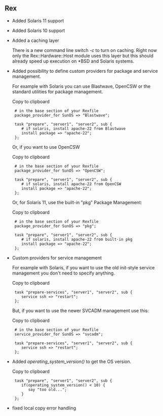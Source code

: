 Rex
---

-   Added Solaris 11 support

-   Added Solaris 10 support

-   Added a caching layer

    There is a new command line switch *-c* to turn on caching. Right now only the Rex::Hardware::Host module uses this layer but this should already speed up execution on \*BSD and Solaris systems.

-   Added possibility to define custom providers for package and service management.

    For example with Solaris you can use Blastwave, OpenCSW or the standard utilities for package management.

    Copy to clipboard

         # in the base section of your Rexfile
         package_provider_for SunOS => "Blastwave";
         
         task "prepare", "server1", "server2", sub {
            # if solaris, install apache-22 from Blastwave
            install package => "apache-22";
         }; 

    Or, if you want to use OpenCSW

    Copy to clipboard

         # in the base section of your Rexfile
         package_provider_for SunOS => "OpenCSW";
         
         task "prepare", "server1", "server2", sub {
            # if solaris, install apache-22 from OpenCSW
            install package => "apache-22";
         }; 

    Or, for Solaris 11, use the built-in "pkg" Package Management:

    Copy to clipboard

         # in the base section of your Rexfile
         package_provider_for SunOS => "pkg";
         
         task "prepare", "server1", "server2", sub {
            # if solaris, install apache-22 from built-in pkg
            install package => "apache-22";
         }; 

-   Custom providers for service management

    For example with Solaris, if you want to use the old init-style service management you don't need to specify anything.

    Copy to clipboard

         task "prepare-services", "server1", "server2", sub {
            service ssh => "restart";
         };

    But, if you want to use the newer SVCADM management use this:

    Copy to clipboard

         # in the base section of your Rexfile
         service_provider_for SunOS => "svcadm";
         
         task "prepare-services", "server1", "server2", sub {
            service ssh => "restart";
         };

-   Added *operating\_system\_version()* to get the OS version.

    Copy to clipboard

         task "prepare", "server1", "server2", sub {
            if(operating_system_version() < 10) {
               say "too old...";
            }
         };

-   fixed local copy error handling


